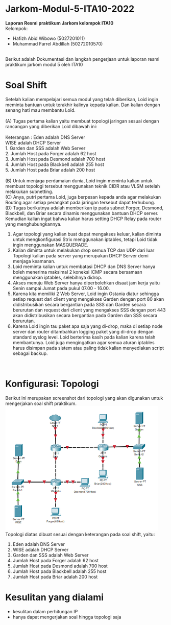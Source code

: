 # Jarkom-Modul-5-ITA10-2022

**Laporan Resmi praktikum Jarkom kelompok ITA10**
<br>
Kelompok:
- Hafizh Abid Wibowo (5027201011)
- Muhammad Farrel Abdillah (50272010570)
<br>
Berikut adalah Dokumentasi dan langkah pengerjaan untuk laporan resmi praktikum jarkom modul 5 oleh ITA10
<br>

# **Soal Shift**
Setelah kalian mempelajari semua modul yang telah diberikan, Loid ingin meminta bantuan untuk terakhir kalinya kepada kalian. Dan kalian dengan senang hati mau membantu Loid.
<br>
<br>
(A) Tugas pertama kalian yaitu membuat topologi jaringan sesuai dengan rancangan yang diberikan Loid dibawah ini:
<br>
<br>
Keterangan :	Eden adalah DNS Server
<br>
WISE adalah DHCP Server
<br>
		1. Garden dan SSS adalah Web Server
    <br>
		2. Jumlah Host pada Forger adalah 62 host
    <br>
		3. Jumlah Host pada Desmond adalah 700 host
    <br>
		4. Jumlah Host pada Blackbell adalah 255 host
    <br>
		5. Jumlah Host pada Briar adalah 200 host
    <br>
    <br>
(B) Untuk menjaga perdamaian dunia, Loid ingin meminta kalian untuk membuat topologi tersebut menggunakan teknik CIDR atau VLSM setelah melakukan subnetting.
<br>
(C) Anya, putri pertama Loid, juga berpesan kepada anda agar melakukan Routing agar setiap perangkat pada jaringan tersebut dapat terhubung.
<br>
(D) Tugas berikutnya adalah memberikan ip pada subnet Forger, Desmond, Blackbell, dan Briar secara dinamis menggunakan bantuan DHCP server. Kemudian kalian ingat bahwa kalian harus setting DHCP Relay pada router yang menghubungkannya.
<br>
1. Agar topologi yang kalian buat dapat mengakses keluar, kalian diminta untuk mengkonfigurasi Strix menggunakan iptables, tetapi Loid tidak ingin menggunakan MASQUERADE.
2. Kalian diminta untuk melakukan drop semua TCP dan UDP dari luar Topologi kalian pada server yang merupakan DHCP Server demi menjaga keamanan.
3. Loid meminta kalian untuk membatasi DHCP dan DNS Server hanya boleh menerima maksimal 2 koneksi ICMP secara bersamaan menggunakan iptables, selebihnya didrop.
4. Akses menuju Web Server hanya diperbolehkan disaat jam kerja yaitu Senin sampai Jumat pada pukul 07.00 - 16.00.
5. Karena kita memiliki 2 Web Server, Loid ingin Ostania diatur sehingga setiap request dari client yang mengakses Garden dengan port 80 akan didistribusikan secara bergantian pada SSS dan Garden secara berurutan dan request dari client yang mengakses SSS dengan port 443 akan didistribusikan secara bergantian pada Garden dan SSS secara berurutan.
6. Karena Loid ingin tau paket apa saja yang di-drop, maka di setiap node server dan router ditambahkan logging paket yang di-drop dengan standard syslog level.
Loid berterima kasih pada kalian karena telah membantunya. Loid juga mengingatkan agar semua aturan iptables harus disimpan pada sistem atau paling tidak kalian menyediakan script sebagai backup.
<br>

# **Konfigurasi: Topologi**
Berikut ini merupakan screenshot dari topologi yang akan digunakan untuk mengerjakan soal shift praktikum.
<br>
<img src="Screenshot/1.PNG">
<br>
Topologi diatas dibuat sesuai dengan keterangan pada soal shift, yaitu:
1. Eden adalah DNS Server
2. WISE adalah DHCP Server
3. Garden dan SSS adalah Web Server
4. Jumlah Host pada Forger adalah 62 host
5. Jumlah Host pada Desmond adalah 700 host
6. Jumlah Host pada Blackbell adalah 255 host
7. Jumlah Host pada Briar adalah 200 host

# **Kesulitan yang dialami**
- kesulitan dalam perhitungan IP
- hanya dapat mengerjakan soal hingga topologi saja
